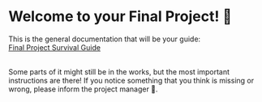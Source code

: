 # Welcome to your Final Project! 🥳

This is the general documentation that will be your guide: <br/>
[Final Project Survival Guide](https://hackyourfuture-cph.gitbook.io/final-project-boilerplate/overview/introduction-and-learning-goals)

 <br/>
Some parts of it might still be in the works, but the most important instructions are there!
If you notice something that you think is missing or wrong, please inform the project manager 🙏.
